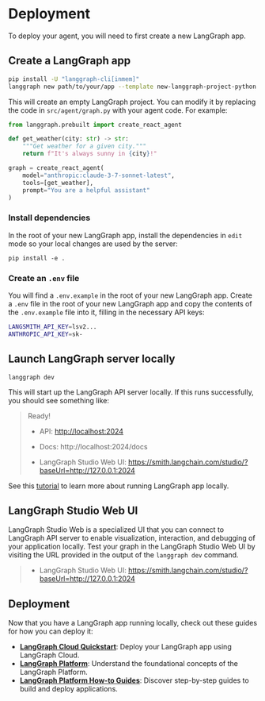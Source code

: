 # Deployment

To deploy your agent, you will need to first create a new LangGraph app.

## Create a LangGraph app

```bash
pip install -U "langgraph-cli[inmem]"
langgraph new path/to/your/app --template new-langgraph-project-python
```

This will create an empty LangGraph project. You can modify it by replacing the code in `src/agent/graph.py` with your agent code. For example:

```python
from langgraph.prebuilt import create_react_agent

def get_weather(city: str) -> str:
    """Get weather for a given city."""
    return f"It's always sunny in {city}!"

graph = create_react_agent(
    model="anthropic:claude-3-7-sonnet-latest",
    tools=[get_weather],
    prompt="You are a helpful assistant"
)
```

### Install dependencies

In the root of your new LangGraph app, install the dependencies in `edit` mode so your local changes are used by the server:

```shell
pip install -e .
```

### Create an `.env` file

You will find a `.env.example` in the root of your new LangGraph app. Create
a `.env` file in the root of your new LangGraph app and copy the contents of the `.env.example` file into it, filling in the necessary API keys:

```bash
LANGSMITH_API_KEY=lsv2...
ANTHROPIC_API_KEY=sk-
```

## Launch LangGraph server locally

```shell
langgraph dev
```

This will start up the LangGraph API server locally. If this runs successfully, you should see something like:

>    Ready!
> 
>    - API: [http://localhost:2024](http://localhost:2024/)
>     
>    - Docs: http://localhost:2024/docs
>     
>    - LangGraph Studio Web UI: https://smith.langchain.com/studio/?baseUrl=http://127.0.0.1:2024

See this [tutorial](../../tutorials/langgraph-platform/local-server/) to learn more about running LangGraph app locally.

## LangGraph Studio Web UI

LangGraph Studio Web is a specialized UI that you can connect to LangGraph API server to enable visualization, interaction, and debugging of your application locally. Test your graph in the LangGraph Studio Web UI by visiting the URL provided in the output of the `langgraph dev` command.

>    - LangGraph Studio Web UI: https://smith.langchain.com/studio/?baseUrl=http://127.0.0.1:2024

## Deployment

Now that you have a LangGraph app running locally, check out these guides for how you can deploy it:

- **[LangGraph Cloud Quickstart](../../cloud/quick_start.md)**: Deploy your LangGraph app using LangGraph Cloud.
- **[LangGraph Platform](../../concepts/index.md#langgraph-platform)**: Understand the foundational concepts of the LangGraph Platform.
- **[LangGraph Platform How-to Guides](../../how-tos/index.md#langgraph-platform)**: Discover step-by-step guides to build and deploy applications.